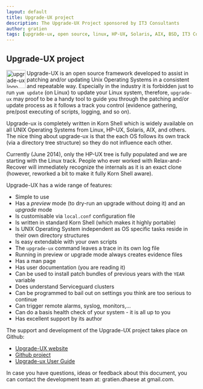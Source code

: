 ```yaml
---
layout: default
title: Upgrade-UX project
description: The Upgrade-UX Project sponsored by IT3 Consultants
author: gratien
tags: [upgrade-ux, open source, linux, HP-UX, Solaris, AIX, BSD, IT3 Consultants, GPL]
---
```


##  Upgrade-UX project

<img src="{{ site.url }}/images/upgrade-ux.png" width="51" height="48" border="0" align="left" alt="upgrade-ux logo">

Upgrade-UX is an open source framework developed to assist in patching and/or updating Unix Operating Systems in a consistent and repeatable way. Especially in the industry it is forbidden just to run `yum update` (on Linux) to update your Linux system, therefore, `upgrade-ux` may proof to be a handy tool to guide you through the patching and/or update process as it follows a track you control (evidence gathering, pre/post executing of scripts, logging, and so on).

Upgrade-ux is completely written in Korn Shell which is widely available on all UNIX Operating Systems from Linux, HP-UX, Solaris, AIX, and others. The nice thing about upgrade-ux is that the each OS follows its own track (via a directory tree structure) so they do not influence each other.

Currently (June 2014), only the HP-UX tree is fully populated and we are starting with the Linux track. People who ever worked with Relax-and-Recover will immediately recognize the internals as it is an exact clone (however, reworked a bit to make it fully Korn Shell aware).

Upgrade-UX has a wide range of features:

 - Simple to use
 - Has a _preview_ mode (to dry-run an upgrade without doing it) and an _upgrade_ mode
 - Is customisable via `local.conf` configuration file
 - Is written in standard Korn Shell (which makes it highly portable)
 - Is UNIX Operating System independent as OS specific tasks reside in their own directory structures
 - Is easy extendable with your own scripts
 - The `upgrade-ux` command leaves a trace in its own log file
 - Running in preview or upgrade mode always creates evidence files
 - Has a man page
 - Has user documentation (you are reading it)
 - Can be used to install patch bundles of previous years with the `YEAR` variable
 - Does understand Serviceguard clusters
 - Can be programmed to bail out on settings you think are too serious to continue
 - Can trigger remote alarms, syslog, monitors,...
 - Can do a basis health check of your system - it is all up to you
 - Has excellent support by its author

The support and development of the Upgrade-UX project takes place
on Github:

 - [Upgrade-UX website](http://www.it3.be/projects/upgrade-ux.html)
 - [Github project](http://github.com/gdha/upgrade-ux)
 - [Upgrade-ux User Guide](http://www.it3.be/projects/upgrade-ux-user-guide.html)

In case you have questions, ideas or feedback about this document, you
can contact the development team at: gratien.dhaese at gmail.com.

